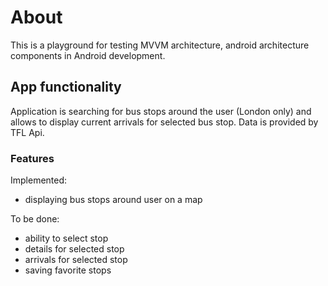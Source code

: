 # About 
This is a playground for testing MVVM architecture, android architecture components in Android development.

## App functionality 
Application is searching for bus stops around the user (London only) and allows to display current arrivals for selected bus stop. 
Data is provided by TFL Api.

### Features
Implemented:
  - displaying bus stops around user on a map  

To be done:
  - ability to select stop
  - details for selected stop
  - arrivals for selected stop
  - saving favorite stops
